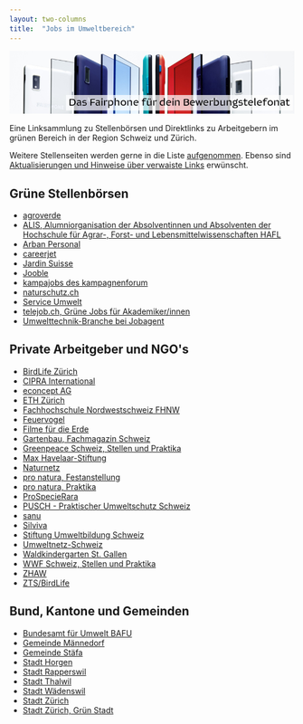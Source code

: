 ```yaml
---
layout: two-columns
title:  "Jobs im Umweltbereich"
---
```

<div class="angebot-top-wide"><a href="/angebote/fairphone-2/kaufen/"><img title="Fairphone" src="/images/angebote/fairphone/fairphone2-slice-banner.jpeg"></a></div>


Eine Linksammlung zu Stellenbörsen und Direktlinks zu Arbeitgebern im grünen Bereich in der Region Schweiz und Zürich.

Weitere Stellenseiten werden gerne in die Liste [aufgenommen][kontakt]. Ebenso sind [Aktualisierungen und Hinweise über verwaiste Links][kontakt] erwünscht.

[kontakt]: /ueber-uns/kontakt/

## Grüne Stellenbörsen

- [agroverde][41]
- [ALIS, Alumniorganisation der Absolventinnen und Absolventen der Hochschule für Agrar-, Forst- und Lebensmittelwissenschaften HAFL][44]
- [Arban Personal][27]
- [careerjet][45]
- [Jardin Suisse][31]
- [Jooble](https://ch.jooble.org/jobs-umwelt-)
- [kampajobs des kampagnenforum][9]
- [naturschutz.ch][11]
- [Service Umwelt][25]
- [telejob.ch, Grüne Jobs für Akademiker/innen][30]
- [Umwelttechnik-Branche bei Jobagent][43]

## Private Arbeitgeber und NGO's

<!-- - [Bioterra][39] -->
- [BirdLife Zürich][3]
- [CIPRA International][37]
- [econcept AG][42]
- [ETH Zürich][35]
- [Fachhochschule Nordwestschweiz FHNW][4]
- [Feuervogel][1]
- [Filme für die Erde](https://filmefuerdieerde.org/unterstuetze-uns/mitarbeit)
- [Gartenbau, Fachmagazin Schweiz][38]
- [Greenpeace Schweiz, Stellen und Praktika][5]
- [Max Havelaar-Stiftung][24]
- [Naturnetz][10]
- [pro natura, Festanstellung][28]
- [pro natura, Praktika][29]
- [ProSpecieRara][12]
- [PUSCH - Praktischer Umweltschutz Schweiz][13]
- [sanu][36]
- [Silviva][14]
- [Stiftung Umweltbildung Schweiz][18]
- [Umweltnetz-Schweiz][40]
- [Waldkindergarten St. Gallen][19]
- [WWF Schweiz, Stellen und Praktika][20]
- [ZHAW][22]
- [ZTS/BirdLife][46]

## Bund, Kantone und Gemeinden

- [Bundesamt für Umwelt BAFU][2]
- [Gemeinde Männedorf][23]
- [Gemeinde Stäfa][33]
- [Stadt Horgen][17]
- [Stadt Rapperswil][34]
- [Stadt Thalwil][16]
- [Stadt Wädenswil][15]
- [Stadt Zürich][26]
- [Stadt Zürich, Grün Stadt][32]


[0]: /blog/2012/01/17/webseiten-taeglich-automatisch-auf-aenderungen-pruefen/
[1]: http://www.feuervogel.ch/jobboerse/
[2]: http://www.bafu.admin.ch/org/00831/index.html?lang=de
[3]: http://www.birdlife-zuerich.ch/wir-ueber-uns/offene-stellen/
[4]: http://internet1.refline.ch/655298/search.html?lang=de
[5]: http://www.greenpeace.org/switzerland/de/Uber-uns/Jobs/
[7DOWN]: http://www.greenpeace.org/switzerland/de/Aktiv-werden/Ein-Praktikum-bei-Greenpeace-Schweiz/
[9]: http://kampajobs.ch/
[10]: http://www.naturnetz.ch/naturnetz/stellen/
[11]: http://naturschutz.ch/jobs
[12]: https://www.prospecierara.ch/de/stellen_praktika/
[13]: http://www.pusch.ch/offene-stellen/
[14]: http://www.silviva.ch/index.php?option=com_content&view=category&layout=blog&id=71&Itemid=408&lang=german
[15]: http://www.waedenswil.ch/de/verwaltung/stellen/
[16]: http://www.thalwil.ch/de/verwaltung/stellen/
[17]: http://www.horgen.ch/de/politikverwaltung/verwaltung/stellen/
[18]: http://www.umweltbildung.ch/index.html
[19]: http://www.waldkinder-sg.ch/contento/Info/Jobs.aspx
[20]: http://www.wwf.ch/de/ueberuns/jobs/
[22]: https://www.zhaw.ch/de/jobs/offene-stellen/
[23]: https://secure.i-web.ch/gemweb/maennedorf/de/verwaltung/offenestellen/
[24]: http://www.maxhavelaar.ch/de/fairtrade/ueber-max-havelaar/stellen/
[25]: http://www.service-umwelt.ch/de/Stellenmarkt/
[26]: https://e-gov.stadt-zuerich.ch/jobsuche/JobsServlet?filter=aus
[27]: http://www.arban.ch/stellen/stellen.php?typ=10&category=4000
[28]: http://www.pronatura.ch/festanstellungen
[29]: http://www.pronatura.ch/praktika
[30]: http://www.telejob.ch/search/academics/umwelt/13/2
[31]: http://www.jardinsuisse.ch/gplus/arbeitsstelle0/arbeitsstelle.html
[32]: https://e-gov.stadt-zuerich.ch/jobsuche/JobsServlet?filter=ein&remo=3570
[33]: http://www.staefa.ch/xml_1/internet/de/application/d118/f191.cfm
[34]: http://www.rapperswil-jona.ch/de/verwaltung/stellen/
[35]: http://internet1.refline.ch/845721/search.html?lang=de
[36]: http://www.sanu.ch/html/netzwerk/stellenmarkt-de.cfm
[37]: http://www.cipra.org/de/stellen
[38]: http://www.gartenbau-online.ch/stellenmarkt
[39DOWN]: http://bioterra.ch/site/index.php?option=com_content&view=article&id=363&Itemid=224
[40]: http://www.umweltnetz-schweiz.ch/jobs.html
[41]: http://www.agroverde.ch/content.cfm?site=6
[42]: http://www.econcept.ch/de/portrait/offene-stellen.html
[43]: https://www.jobagent.ch/component/jobagent/category/BrancheUmwelttechnik.html
[44]: http://www.alis.ch/index.php?id=5
[45]: http://www.careerjet.ch/umwelt-jobs.html
[46]: http://www.birdlife-zuerich.ch/wir-ueber-uns/offene-stellen/
